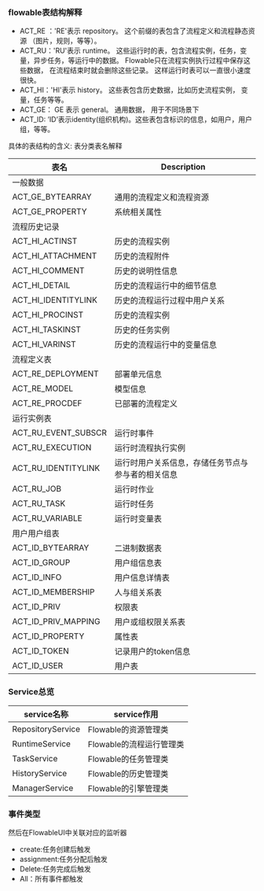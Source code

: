 ### flowable表结构解释

- ACT_RE ：'RE'表示 repository。 这个前缀的表包含了流程定义和流程静态资源 （图片，规则，等等）。
- ACT_RU：'RU'表示 runtime。 这些运行时的表，包含流程实例，任务，变量，异步任务，等运行中的数据。 Flowable只在流程实例执行过程中保存这些数据，
  在流程结束时就会删除这些记录。 这样运行时表可以一直很小速度很快。
- ACT_HI：'HI'表示 history。 这些表包含历史数据，比如历史流程实例， 变量，任务等等。
- ACT_GE： GE 表示 general。 通用数据， 用于不同场景下
- ACT_ID:   ’ID’表示identity(组织机构)。这些表包含标识的信息，如用户，用户组，等等。

具体的表结构的含义:
表分类表名解释

| 表名                  | Description               |
|---------------------|---------------------------|
| 一般数据                |
| ACT_GE_BYTEARRAY    | 通用的流程定义和流程资源              |
| ACT_GE_PROPERTY     | 系统相关属性                    |
| 流程历史记录              |
| ACT_HI_ACTINST      | 历史的流程实例                   |
| ACT_HI_ATTACHMENT   | 历史的流程附件                   |
| ACT_HI_COMMENT      | 历史的说明性信息                  |
| ACT_HI_DETAIL       | 历史的流程运行中的细节信息             |
| ACT_HI_IDENTITYLINK | 历史的流程运行过程中用户关系            |
| ACT_HI_PROCINST     | 历史的流程实例                   |
| ACT_HI_TASKINST     | 历史的任务实例                   |
| ACT_HI_VARINST      | 历史的流程运行中的变量信息             |
| 流程定义表               |
| ACT_RE_DEPLOYMENT   | 部署单元信息                    |
| ACT_RE_MODEL        | 模型信息                      |
| ACT_RE_PROCDEF      | 已部署的流程定义                  |
| 运行实例表               |
| ACT_RU_EVENT_SUBSCR | 运行时事件                     |
| ACT_RU_EXECUTION    | 运行时流程执行实例                 |
| ACT_RU_IDENTITYLINK | 运行时用户关系信息，存储任务节点与参与者的相关信息 |
| ACT_RU_JOB          | 运行时作业                     |
| ACT_RU_TASK         | 运行时任务                     |
| ACT_RU_VARIABLE     | 运行时变量表                    |
| 用户用户组表              |
| ACT_ID_BYTEARRAY    | 二进制数据表                    |
| ACT_ID_GROUP        | 用户组信息表                    |
| ACT_ID_INFO         | 用户信息详情表                   |
| ACT_ID_MEMBERSHIP   | 人与组关系表                    |
| ACT_ID_PRIV         | 权限表                       |
| ACT_ID_PRIV_MAPPING | 用户或组权限关系表                 |
| ACT_ID_PROPERTY     | 属性表                       |
| ACT_ID_TOKEN        | 记录用户的token信息              |
| ACT_ID_USER         | 用户表                       |

### Service总览

| service名称         | service作用        |
|-------------------|------------------|
| RepositoryService | Flowable的资源管理类   |
| RuntimeService    | Flowable的流程运行管理类 |
| TaskService       | Flowable的任务管理类   | 
| HistoryService    | Flowable的历史管理类   |
| ManagerService    | Flowable的引擎管理类   |

### 事件类型

然后在FlowableUI中关联对应的监听器

- create:任务创建后触发
- assignment:任务分配后触发
- Delete:任务完成后触发
- All：所有事件都触发

